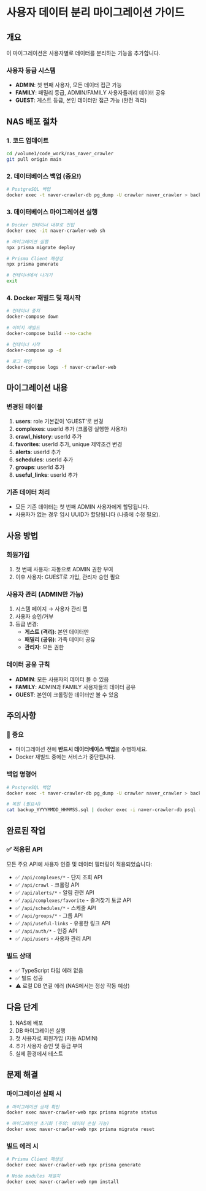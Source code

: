 # 사용자 데이터 분리 마이그레이션 가이드

## 개요
이 마이그레이션은 사용자별로 데이터를 분리하는 기능을 추가합니다.

### 사용자 등급 시스템
- **ADMIN**: 첫 번째 사용자, 모든 데이터 접근 가능
- **FAMILY**: 패밀리 등급, ADMIN/FAMILY 사용자들끼리 데이터 공유
- **GUEST**: 게스트 등급, 본인 데이터만 접근 가능 (완전 격리)

## NAS 배포 절차

### 1. 코드 업데이트
```bash
cd /volume1/code_work/nas_naver_crawler
git pull origin main
```

### 2. 데이터베이스 백업 (중요!)
```bash
# PostgreSQL 백업
docker exec -t naver-crawler-db pg_dump -U crawler naver_crawler > backup_$(date +%Y%m%d_%H%M%S).sql
```

### 3. 데이터베이스 마이그레이션 실행
```bash
# Docker 컨테이너 내부로 진입
docker exec -it naver-crawler-web sh

# 마이그레이션 실행
npx prisma migrate deploy

# Prisma Client 재생성
npx prisma generate

# 컨테이너에서 나가기
exit
```

### 4. Docker 재빌드 및 재시작
```bash
# 컨테이너 중지
docker-compose down

# 이미지 재빌드
docker-compose build --no-cache

# 컨테이너 시작
docker-compose up -d

# 로그 확인
docker-compose logs -f naver-crawler-web
```

## 마이그레이션 내용

### 변경된 테이블
1. **users**: role 기본값이 'GUEST'로 변경
2. **complexes**: userId 추가 (크롤링 실행한 사용자)
3. **crawl_history**: userId 추가
4. **favorites**: userId 추가, unique 제약조건 변경
5. **alerts**: userId 추가
6. **schedules**: userId 추가
7. **groups**: userId 추가
8. **useful_links**: userId 추가

### 기존 데이터 처리
- 모든 기존 데이터는 첫 번째 ADMIN 사용자에게 할당됩니다.
- 사용자가 없는 경우 임시 UUID가 할당됩니다 (나중에 수정 필요).

## 사용 방법

### 회원가입
1. 첫 번째 사용자: 자동으로 ADMIN 권한 부여
2. 이후 사용자: GUEST로 가입, 관리자 승인 필요

### 사용자 관리 (ADMIN만 가능)
1. 시스템 페이지 → 사용자 관리 탭
2. 사용자 승인/거부
3. 등급 변경:
   - **게스트 (격리)**: 본인 데이터만
   - **패밀리 (공유)**: 가족 데이터 공유
   - **관리자**: 모든 권한

### 데이터 공유 규칙
- **ADMIN**: 모든 사용자의 데이터 볼 수 있음
- **FAMILY**: ADMIN과 FAMILY 사용자들의 데이터 공유
- **GUEST**: 본인이 크롤링한 데이터만 볼 수 있음

## 주의사항

### 🚨 중요
- 마이그레이션 전에 **반드시 데이터베이스 백업**을 수행하세요.
- Docker 재빌드 중에는 서비스가 중단됩니다.

### 백업 명령어
```bash
# PostgreSQL 백업
docker exec -t naver-crawler-db pg_dump -U crawler naver_crawler > backup_$(date +%Y%m%d_%H%M%S).sql

# 복원 (필요시)
cat backup_YYYYMMDD_HHMMSS.sql | docker exec -i naver-crawler-db psql -U crawler naver_crawler
```

## 완료된 작업

### ✅ 적용된 API
모든 주요 API에 사용자 인증 및 데이터 필터링이 적용되었습니다:
- ✅ `/api/complexes/*` - 단지 조회 API
- ✅ `/api/crawl` - 크롤링 API
- ✅ `/api/alerts/*` - 알림 관련 API
- ✅ `/api/complexes/favorite` - 즐겨찾기 토글 API
- ✅ `/api/schedules/*` - 스케줄 API
- ✅ `/api/groups/*` - 그룹 API
- ✅ `/api/useful-links` - 유용한 링크 API
- ✅ `/api/auth/*` - 인증 API
- ✅ `/api/users` - 사용자 관리 API

### 빌드 상태
- ✅ TypeScript 타입 에러 없음
- ✅ 빌드 성공
- ⚠️ 로컬 DB 연결 에러 (NAS에서는 정상 작동 예상)

## 다음 단계

1. NAS에 배포
2. DB 마이그레이션 실행
3. 첫 사용자로 회원가입 (자동 ADMIN)
4. 추가 사용자 승인 및 등급 부여
5. 실제 환경에서 테스트

## 문제 해결

### 마이그레이션 실패 시
```bash
# 마이그레이션 상태 확인
docker exec naver-crawler-web npx prisma migrate status

# 마이그레이션 초기화 (주의: 데이터 손실 가능)
docker exec naver-crawler-web npx prisma migrate reset
```

### 빌드 에러 시
```bash
# Prisma Client 재생성
docker exec naver-crawler-web npx prisma generate

# Node modules 재설치
docker exec naver-crawler-web npm install
```
